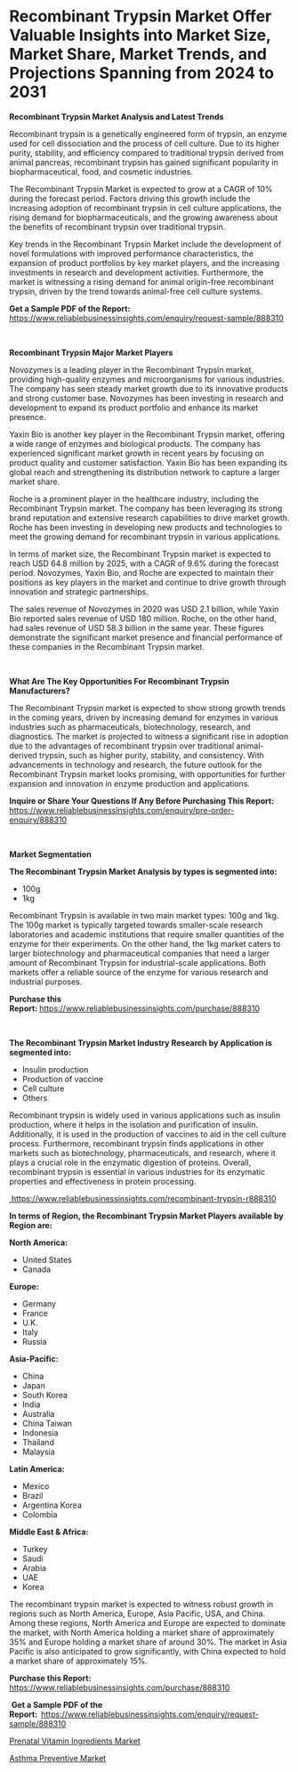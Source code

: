 <p><h1>Recombinant Trypsin Market Offer Valuable Insights into Market Size, Market Share, Market Trends, and Projections Spanning from 2024 to 2031</h1></p><p><strong>Recombinant Trypsin Market Analysis and Latest Trends</strong></p>
<p><p>Recombinant trypsin is a genetically engineered form of trypsin, an enzyme used for cell dissociation and the process of cell culture. Due to its higher purity, stability, and efficiency compared to traditional trypsin derived from animal pancreas, recombinant trypsin has gained significant popularity in biopharmaceutical, food, and cosmetic industries.</p><p>The Recombinant Trypsin Market is expected to grow at a CAGR of 10% during the forecast period. Factors driving this growth include the increasing adoption of recombinant trypsin in cell culture applications, the rising demand for biopharmaceuticals, and the growing awareness about the benefits of recombinant trypsin over traditional trypsin.</p><p>Key trends in the Recombinant Trypsin Market include the development of novel formulations with improved performance characteristics, the expansion of product portfolios by key market players, and the increasing investments in research and development activities. Furthermore, the market is witnessing a rising demand for animal origin-free recombinant trypsin, driven by the trend towards animal-free cell culture systems.</p></p>
<p><strong>Get a Sample PDF of the Report:&nbsp;</strong> <a href="https://www.reliablebusinessinsights.com/enquiry/request-sample/888310">https://www.reliablebusinessinsights.com/enquiry/request-sample/888310</a></p>
<p>&nbsp;</p>
<p><strong>Recombinant Trypsin Major Market Players</strong></p>
<p><p>Novozymes is a leading player in the Recombinant Trypsin market, providing high-quality enzymes and microorganisms for various industries. The company has seen steady market growth due to its innovative products and strong customer base. Novozymes has been investing in research and development to expand its product portfolio and enhance its market presence.</p><p>Yaxin Bio is another key player in the Recombinant Trypsin market, offering a wide range of enzymes and biological products. The company has experienced significant market growth in recent years by focusing on product quality and customer satisfaction. Yaxin Bio has been expanding its global reach and strengthening its distribution network to capture a larger market share.</p><p>Roche is a prominent player in the healthcare industry, including the Recombinant Trypsin market. The company has been leveraging its strong brand reputation and extensive research capabilities to drive market growth. Roche has been investing in developing new products and technologies to meet the growing demand for recombinant trypsin in various applications.</p><p>In terms of market size, the Recombinant Trypsin market is expected to reach USD 64.8 million by 2025, with a CAGR of 9.6% during the forecast period. Novozymes, Yaxin Bio, and Roche are expected to maintain their positions as key players in the market and continue to drive growth through innovation and strategic partnerships.</p><p>The sales revenue of Novozymes in 2020 was USD 2.1 billion, while Yaxin Bio reported sales revenue of USD 180 million. Roche, on the other hand, had sales revenue of USD 58.3 billion in the same year. These figures demonstrate the significant market presence and financial performance of these companies in the Recombinant Trypsin market.</p></p>
<p>&nbsp;</p>
<p><strong>What Are The Key Opportunities For Recombinant Trypsin Manufacturers?</strong></p>
<p><p>The Recombinant Trypsin market is expected to show strong growth trends in the coming years, driven by increasing demand for enzymes in various industries such as pharmaceuticals, biotechnology, research, and diagnostics. The market is projected to witness a significant rise in adoption due to the advantages of recombinant trypsin over traditional animal-derived trypsin, such as higher purity, stability, and consistency. With advancements in technology and research, the future outlook for the Recombinant Trypsin market looks promising, with opportunities for further expansion and innovation in enzyme production and applications.</p></p>
<p><strong>Inquire or Share Your Questions If Any Before Purchasing This Report:</strong> <a href="https://www.reliablebusinessinsights.com/enquiry/pre-order-enquiry/888310">https://www.reliablebusinessinsights.com/enquiry/pre-order-enquiry/888310</a></p>
<p>&nbsp;</p>
<p><strong>Market Segmentation</strong></p>
<p><strong>The Recombinant Trypsin Market Analysis by types is segmented into:</strong></p>
<p><ul><li>100g</li><li>1kg</li></ul></p>
<p><p>Recombinant Trypsin is available in two main market types: 100g and 1kg. The 100g market is typically targeted towards smaller-scale research laboratories and academic institutions that require smaller quantities of the enzyme for their experiments. On the other hand, the 1kg market caters to larger biotechnology and pharmaceutical companies that need a larger amount of Recombinant Trypsin for industrial-scale applications. Both markets offer a reliable source of the enzyme for various research and industrial purposes.</p></p>
<p><strong>Purchase this Report:&nbsp;</strong><a href="https://www.reliablebusinessinsights.com/purchase/888310">https://www.reliablebusinessinsights.com/purchase/888310</a></p>
<p>&nbsp;</p>
<p><strong>The Recombinant Trypsin Market Industry Research by Application is segmented into:</strong></p>
<p><ul><li>Insulin production</li><li>Production of vaccine</li><li>Cell culture</li><li>Others</li></ul></p>
<p><p>Recombinant trypsin is widely used in various applications such as insulin production, where it helps in the isolation and purification of insulin. Additionally, it is used in the production of vaccines to aid in the cell culture process. Furthermore, recombinant trypsin finds applications in other markets such as biotechnology, pharmaceuticals, and research, where it plays a crucial role in the enzymatic digestion of proteins. Overall, recombinant trypsin is essential in various industries for its enzymatic properties and effectiveness in protein processing.</p></p>
<p><a href="https://www.reliablebusinessinsights.com/recombinant-trypsin-r888310">&nbsp;https://www.reliablebusinessinsights.com/recombinant-trypsin-r888310</a></p>
<p><strong>In terms of Region, the Recombinant Trypsin Market Players available by Region are:</strong></p>
<p>
    <p> <strong> North America: </strong>
        <ul>
            <li>United States</li>
            <li>Canada</li>
        </ul>
        </p> 
    <p> <strong> Europe: </strong>
        <ul>
            <li>Germany</li>
            <li>France</li>
            <li>U.K.</li>
            <li>Italy</li>
            <li>Russia</li>
        </ul>
        </p> 
    <p> <strong> Asia-Pacific: </strong>
        <ul>
            <li>China</li>
            <li>Japan</li>
            <li>South Korea</li>
            <li>India</li>
            <li>Australia</li>
            <li>China Taiwan</li>
            <li>Indonesia</li>
            <li>Thailand</li>
            <li>Malaysia</li>
        </ul>
        </p> 
    <p> <strong> Latin America: </strong>
        <ul>
            <li>Mexico</li>
            <li>Brazil</li>
            <li>Argentina Korea</li>
            <li>Colombia</li>
        </ul>
        </p> 
    <p> <strong> Middle East & Africa: </strong>
        <ul>
            <li>Turkey</li>
            <li>Saudi</li>
            <li>Arabia</li>
            <li>UAE</li>
            <li>Korea</li>
        </ul>
    </p>
    </p>
<p><p>The recombinant trypsin market is expected to witness robust growth in regions such as North America, Europe, Asia Pacific, USA, and China. Among these regions, North America and Europe are expected to dominate the market, with North America holding a market share of approximately 35% and Europe holding a market share of around 30%. The market in Asia Pacific is also anticipated to grow significantly, with China expected to hold a market share of approximately 15%.</p></p>
<p><strong>Purchase this Report: </strong><a href="https://www.reliablebusinessinsights.com/purchase/888310">https://www.reliablebusinessinsights.com/purchase/888310</a></p>
<p>&nbsp;<strong>Get a Sample PDF of the Report:&nbsp;&nbsp;</strong><a href="https://www.reliablebusinessinsights.com/enquiry/request-sample/888310">https://www.reliablebusinessinsights.com/enquiry/request-sample/888310</a></p>
<p><strong></strong></p>
<p><p><a href="https://github.com/moyahfrancoestellec51j635wcx/Market-Research-Report-List-3/blob/main/prenatal-vitamin-ingredients-market.md">Prenatal Vitamin Ingredients Market</a></p><p><a href="https://github.com/JuliaFadel1922/Market-Research-Report-List-2/blob/main/asthma-preventive-market.md">Asthma Preventive Market</a></p></p>